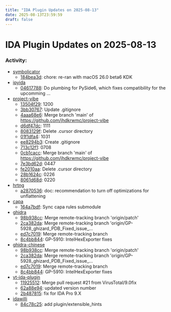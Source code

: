 ```yaml
---
title: "IDA Plugin Updates on 2025-08-13"
date: 2025-08-13T23:59:59
draft: false
---
```


# IDA Plugin Updates on 2025-08-13

### Activity:
  - [symbolicator](https://github.com/blacktop/symbolicator)
    - [184bea3d](https://github.com/blacktop/symbolicator/commit/184bea3d9c34792897637ecbfe8e01328f7b42a3): chore: re-ran with macOS 26.0 beta6 KDK
  - [ipyida](https://github.com/eset/ipyida)
    - [04617788](https://github.com/eset/ipyida/commit/046177884480b6ddde3ad5159690105b302dc303): Do plumbing for PySide6, which fixes compatibility for the upcomming …
  - [project-vibe](https://github.com/jhdkrwmc/project-vibe)
    - [13504f29](https://github.com/jhdkrwmc/project-vibe/commit/13504f29a26b53936550a4d84f274c385e023515): 1200
    - [3bb30767](https://github.com/jhdkrwmc/project-vibe/commit/3bb307677af298bc3b0f22ca0258852fd919b684): Update .gitignore
    - [4aaa68e6](https://github.com/jhdkrwmc/project-vibe/commit/4aaa68e68e3755e09239f0a8028b7aa98984ee18): Merge branch 'main' of https://github.com/jhdkrwmc/project-vibe
    - [d6df47dc](https://github.com/jhdkrwmc/project-vibe/commit/d6df47dc22ef9cad4ad4f8d667a0055c89c21525): 1111
    - [8083129f](https://github.com/jhdkrwmc/project-vibe/commit/8083129f6c049c4542b3ea9894920081d512582b): Delete .cursor directory
    - [01f1dfa4](https://github.com/jhdkrwmc/project-vibe/commit/01f1dfa44ada66858e1a9047dc85fc58f9a46706): 1031
    - [ee8294b3](https://github.com/jhdkrwmc/project-vibe/commit/ee8294b34fd77bc5df84a22aa578d6b44d71c512): Create .gitignore
    - [713c12f1](https://github.com/jhdkrwmc/project-vibe/commit/713c12f1d1cc46d532bfbe5eeee701e01d281d50): 0708
    - [0cb1cacc](https://github.com/jhdkrwmc/project-vibe/commit/0cb1cacccb6dfedbd8582fc26da69ce67a034b91): Merge branch 'main' of https://github.com/jhdkrwmc/project-vibe
    - [7e3bd62d](https://github.com/jhdkrwmc/project-vibe/commit/7e3bd62d5b033fa32ddf8623238dcc7ddd8d5f3d): 0447
    - [fe2010aa](https://github.com/jhdkrwmc/project-vibe/commit/fe2010aabb39a9bbd0ea9daea26f6cb1c7dcc711): Delete .cursor directory
    - [28b1624c](https://github.com/jhdkrwmc/project-vibe/commit/28b1624cd5de91c4952eaf3757af5ca14bce7e54): 0226
    - [8061d68d](https://github.com/jhdkrwmc/project-vibe/commit/8061d68d25034c4ada6ef7638e8dbdd929e54cc3): 0220
  - [hrtng](https://github.com/KasperskyLab/hrtng)
    - [a2870536](https://github.com/KasperskyLab/hrtng/commit/a2870536a75d188a49c85fc2f5eb6b0b5e35bc49): doc: recommendation to turn off optimizations for unflattening
  - [capa](https://github.com/mandiant/capa)
    - [164a7bdf](https://github.com/mandiant/capa/commit/164a7bdfb59dde2c12e3a20ad14f0e15d4ee6c74): Sync capa rules submodule
  - [ghidra](https://github.com/NationalSecurityAgency/ghidra)
    - [98b938cc](https://github.com/NationalSecurityAgency/ghidra/commit/98b938cc65d96734daa39a1494533cc65bc5fc41): Merge remote-tracking branch 'origin/patch'
    - [2ca382da](https://github.com/NationalSecurityAgency/ghidra/commit/2ca382da7dea144575d533e06dd60ab394ac5459): Merge remote-tracking branch 'origin/GP-5928_ghizard_PDB_Fixed_issue_…
    - [ed7c7019](https://github.com/NationalSecurityAgency/ghidra/commit/ed7c7019cd3e0cc00585208ece4fcc458dcf833f): Merge remote-tracking branch
    - [8c4bb844](https://github.com/NationalSecurityAgency/ghidra/commit/8c4bb84489a7ea5cfa4bf0c3fc086f625aa3620e): GP-5910: IntelHexExporter fixes
  - [ghidra-chinese](https://github.com/TC999/ghidra-chinese)
    - [98b938cc](https://github.com/TC999/ghidra-chinese/commit/98b938cc65d96734daa39a1494533cc65bc5fc41): Merge remote-tracking branch 'origin/patch'
    - [2ca382da](https://github.com/TC999/ghidra-chinese/commit/2ca382da7dea144575d533e06dd60ab394ac5459): Merge remote-tracking branch 'origin/GP-5928_ghizard_PDB_Fixed_issue_…
    - [ed7c7019](https://github.com/TC999/ghidra-chinese/commit/ed7c7019cd3e0cc00585208ece4fcc458dcf833f): Merge remote-tracking branch
    - [8c4bb844](https://github.com/TC999/ghidra-chinese/commit/8c4bb84489a7ea5cfa4bf0c3fc086f625aa3620e): GP-5910: IntelHexExporter fixes
  - [vt-ida-plugin](https://github.com/VirusTotal/vt-ida-plugin)
    - [11925512](https://github.com/VirusTotal/vt-ida-plugin/commit/11925512efca0fc71b54b1942e8a99c9107c8bb1): Merge pull request #21 from VirusTotal/9.0fix
    - [62a88e94](https://github.com/VirusTotal/vt-ida-plugin/commit/62a88e941d5d85301850a3d3d20ea8aaebf8bd98): updated version number
    - [2b487815](https://github.com/VirusTotal/vt-ida-plugin/commit/2b4878155ace166a1a9c1641ae8fc0e92c017274): fix for IDA Pro 9.X
  - [idawilli](https://github.com/williballenthin/idawilli)
    - [84c78c25](https://github.com/williballenthin/idawilli/commit/84c78c256b06db6f7df3de5c90adcb5ccf71cc2e): add plugin/extensible_hints


